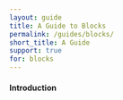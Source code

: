 ```yaml
---
layout: guide
title: A Guide to Blocks
permalink: /guides/blocks/
short_title: A Guide
support: true
for: blocks
---
```


#### Introduction